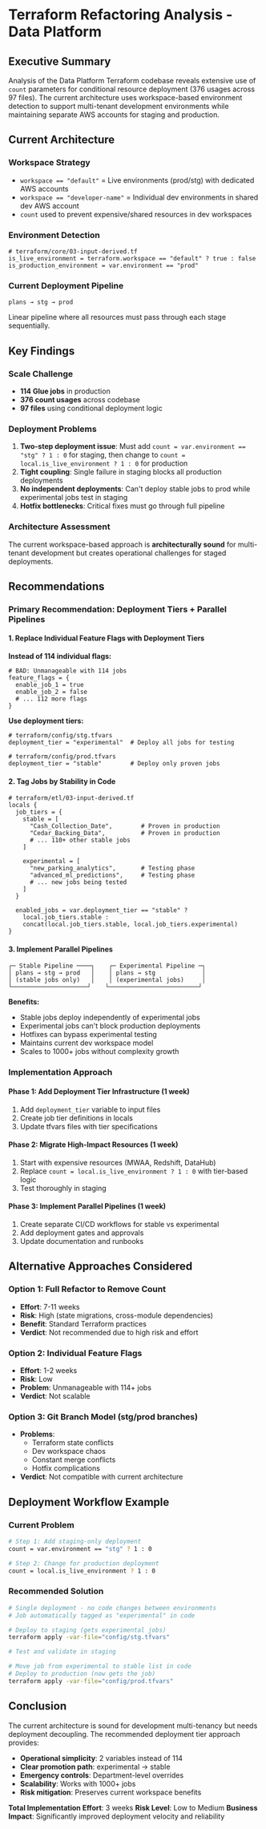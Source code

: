 # Terraform Refactoring Analysis - Data Platform

## Executive Summary

Analysis of the Data Platform Terraform codebase reveals extensive use of `count` parameters for conditional resource deployment (376 usages across 97 files). The current architecture uses workspace-based environment detection to support multi-tenant development environments while maintaining separate AWS accounts for staging and production.

## Current Architecture

### Workspace Strategy
- `workspace == "default"` = Live environments (prod/stg) with dedicated AWS accounts
- `workspace == "developer-name"` = Individual dev environments in shared dev AWS account
- `count` used to prevent expensive/shared resources in dev workspaces

### Environment Detection
```hcl
# terraform/core/03-input-derived.tf
is_live_environment = terraform.workspace == "default" ? true : false
is_production_environment = var.environment == "prod"
```

### Current Deployment Pipeline
```
plans → stg → prod
```
Linear pipeline where all resources must pass through each stage sequentially.

## Key Findings

### Scale Challenge
- **114 Glue jobs** in production
- **376 count usages** across codebase
- **97 files** using conditional deployment logic

### Deployment Problems
1. **Two-step deployment issue**: Must add `count = var.environment == "stg" ? 1 : 0` for staging, then change to `count = local.is_live_environment ? 1 : 0` for production
2. **Tight coupling**: Single failure in staging blocks all production deployments
3. **No independent deployments**: Can't deploy stable jobs to prod while experimental jobs test in staging
4. **Hotfix bottlenecks**: Critical fixes must go through full pipeline

### Architecture Assessment
The current workspace-based approach is **architecturally sound** for multi-tenant development but creates operational challenges for staged deployments.

## Recommendations

### Primary Recommendation: Deployment Tiers + Parallel Pipelines

#### 1. Replace Individual Feature Flags with Deployment Tiers

**Instead of 114 individual flags:**
```hcl
# BAD: Unmanageable with 114 jobs
feature_flags = {
  enable_job_1 = true
  enable_job_2 = false
  # ... 112 more flags
}
```

**Use deployment tiers:**
```hcl
# terraform/config/stg.tfvars
deployment_tier = "experimental"  # Deploy all jobs for testing

# terraform/config/prod.tfvars  
deployment_tier = "stable"        # Deploy only proven jobs
```

#### 2. Tag Jobs by Stability in Code

```hcl
# terraform/etl/03-input-derived.tf
locals {
  job_tiers = {
    stable = [
      "Cash_Collection_Date",        # Proven in production
      "Cedar_Backing_Data",          # Proven in production
      # ... 110+ other stable jobs
    ]
    
    experimental = [
      "new_parking_analytics",       # Testing phase
      "advanced_ml_predictions",     # Testing phase
      # ... new jobs being tested
    ]
  }
  
  enabled_jobs = var.deployment_tier == "stable" ? 
    local.job_tiers.stable : 
    concat(local.job_tiers.stable, local.job_tiers.experimental)
}
```

#### 3. Implement Parallel Pipelines

```
┌─ Stable Pipeline ────┐    ┌─ Experimental Pipeline ─┐
│ plans → stg → prod   │    │ plans → stg             │
│ (stable jobs only)   │    │ (experimental jobs)     │
└─────────────────────┘    └─────────────────────────┘
```

**Benefits:**
- Stable jobs deploy independently of experimental jobs
- Experimental jobs can't block production deployments
- Hotfixes can bypass experimental testing
- Maintains current dev workspace model
- Scales to 1000+ jobs without complexity growth

### Implementation Approach

#### Phase 1: Add Deployment Tier Infrastructure (1 week)
1. Add `deployment_tier` variable to input files
2. Create job tier definitions in locals
3. Update tfvars files with tier specifications

#### Phase 2: Migrate High-Impact Resources (1 week)  
1. Start with expensive resources (MWAA, Redshift, DataHub)
2. Replace `count = local.is_live_environment ? 1 : 0` with tier-based logic
3. Test thoroughly in staging

#### Phase 3: Implement Parallel Pipelines (1 week)
1. Create separate CI/CD workflows for stable vs experimental
2. Add deployment gates and approvals
3. Update documentation and runbooks

## Alternative Approaches Considered

### Option 1: Full Refactor to Remove Count
- **Effort**: 7-11 weeks
- **Risk**: High (state migrations, cross-module dependencies)
- **Benefit**: Standard Terraform practices
- **Verdict**: Not recommended due to high risk and effort

### Option 2: Individual Feature Flags
- **Effort**: 1-2 weeks  
- **Risk**: Low
- **Problem**: Unmanageable with 114+ jobs
- **Verdict**: Not scalable

### Option 3: Git Branch Model (stg/prod branches)
- **Problems**: 
  - Terraform state conflicts
  - Dev workspace chaos
  - Constant merge conflicts
  - Hotfix complications
- **Verdict**: Not compatible with current architecture

## Deployment Workflow Example

### Current Problem
```bash
# Step 1: Add staging-only deployment
count = var.environment == "stg" ? 1 : 0

# Step 2: Change for production deployment  
count = local.is_live_environment ? 1 : 0
```

### Recommended Solution
```bash
# Single deployment - no code changes between environments
# Job automatically tagged as "experimental" in code

# Deploy to staging (gets experimental jobs)
terraform apply -var-file="config/stg.tfvars"

# Test and validate in staging

# Move job from experimental to stable list in code
# Deploy to production (now gets the job)
terraform apply -var-file="config/prod.tfvars"
```

## Conclusion

The current architecture is sound for development multi-tenancy but needs deployment decoupling. The recommended deployment tier approach provides:

- **Operational simplicity**: 2 variables instead of 114
- **Clear promotion path**: experimental → stable  
- **Emergency controls**: Department-level overrides
- **Scalability**: Works with 1000+ jobs
- **Risk mitigation**: Preserves current workspace benefits

**Total Implementation Effort**: 3 weeks
**Risk Level**: Low to Medium
**Business Impact**: Significantly improved deployment velocity and reliability